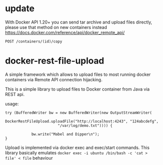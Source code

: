 # update
With Docker API 1.20+ you can send tar archive and upload files directly, please use that method on new containers instead https://docs.docker.com/reference/api/docker_remote_api/ 
```
POST /containers/(id)/copy
```

# docker-rest-file-upload
A simple framework which allows to upload files to most running docker containers via Remote API connection hijacking.

This is a simple library to upload files to Docker container from Java via REST api.

usage:

```
try (BufferedWriter bw = new BufferedWriter(new OutputStreamWriter(
				DockerRestFileUpload.uploadFile("http://localhost:4243", "124abcdefg",
						"/var/log/demo.txt")))) {
      
			bw.write("Mabel and Dipper\n"); 
}  
```
        
Upload is implemented via docker exec and exec/start commands. This library basically emulates 
```docker exec -i ubuntu /bin/bash -c 'cat > file' < file``` behaviour

